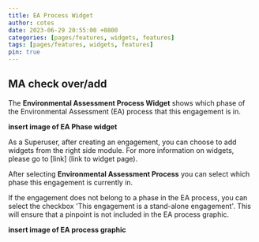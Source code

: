 ```yaml
---
title: EA Process Widget
author: cotes
date: 2023-06-29 20:55:00 +0800
categories: [pages/features, widgets, features]
tags: [pages/features, widgets, features]
pin: true
---
```


## MA check over/add  

The **Environmental Assessment Process Widget** shows which phase of the Environmental Assessment (EA) process that this engagement is in. 

**insert image of EA Phase widget**

As a Superuser, after creating an engagement, you can choose to add widgets from the right side module. For more information on widgets, please go to [link] (link to widget page).  

After selecting **Environmental Assessment Process** you can select which phase this engagement is currently in.

If the engagement does not belong to a phase in the EA process, you can select the checkbox 'This engagement is a stand-alone engagement'. This will ensure that a pinpoint is not included in the EA process graphic. 

**insert image of EA process graphic**  

